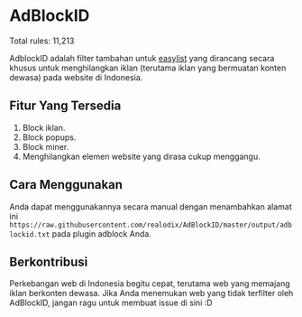 # AdBlockID

Total rules: 11,213

AdblockID adalah filter tambahan untuk [easylist](https://github.com/easylist/easylist) yang dirancang secara khusus untuk menghilangkan iklan (terutama iklan yang bermuatan konten dewasa) pada website di Indonesia.

## Fitur Yang Tersedia
1. Block iklan.
2. Block popups.
3. Block miner.
4. Menghilangkan elemen website yang dirasa cukup menggangu.

## Cara Menggunakan
Anda dapat menggunakannya secara manual dengan menambahkan alamat ini `https://raw.githubusercontent.com/realodix/AdBlockID/master/output/adblockid.txt` pada plugin adblock Anda.

## Berkontribusi
Perkebangan web di Indonesia begitu cepat, terutama web yang memajang iklan berkonten dewasa. Jika Anda menemukan web yang tidak terfilter oleh AdBlockID, jangan ragu untuk membuat issue di sini :D
